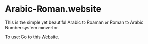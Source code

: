 # Arabic-Roman.website
This is the simple yet beautiful Arabic to Roaman or Roman to Arabic Number system convertor.

To use: Go to this [Website](https://uniquely-rare.github.io/Roman-Arabic.website/).
